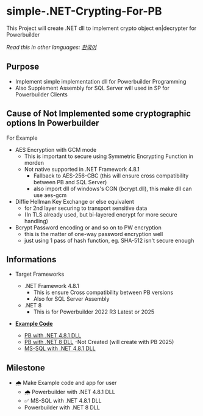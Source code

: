 # simple-.NET-Crypting-For-PB
This Project will create .NET dll to implement crypto object en|decrypter for Powerbuilder

*Read this in other languages: [한국어](README.ko.md)*

## Purpose
- Implement simple implementation dll for Powerbuilder Programming
- Also Supplement Assembly for SQL Server will used in SP for Powerbuilder Clients

## Cause of Not Implemented some cryptographic options In Powerbuilder
For Example
- AES Encryption with GCM mode
  - This is important to secure using Symmetric Encrypting Function in morden
  - Not native supported in .NET Framework 4.8.1
    - Fallback to AES-256-CBC (this will ensure cross compatibility between PB and SQL Server)
    - also import dll of windows's CGN (bcrypt.dll), this make dll can use aes-gcm
- Diffie Hellman Key Exchange or else equivalent
  - for 2nd layer securing to transport sensitive data 
  - (In TLS already used, but bi-layered encrypt for more secure handling)
- Bcrypt Password encoding or and so on to PW encryption
  - this is the matter of one-way password encryption well
  - just using 1 pass of hash function, eg. SHA-512 isn't secure enough

## Informations
- Target Frameworks
  - .NET Framework 4.8.1
    - This is ensure Cross compatibility between PB versions
    - Also for SQL Server Assembly
  - .NET 8
    - This is for Powerbuilder 2022 R3 Latest or 2025

- **[Example Code](https://github.com/yuseok-kim-edushare/simple-.net-Crypting-For-PowerBuilder/tree/main/Examples)**
  - [PB with .NET 4.8.1 DLL](https://github.com/yuseok-kim-edushare/simple-.net-Crypting-For-PowerBuilder/tree/main/Examples/Powerbuilder-Net%204.8)
  - [PB with .NET 8 DLL](https://github.com/yuseok-kim-edushare/simple-.net-Crypting-For-PowerBuilder/tree/main/Examples/Powerbuilder-Net%208) -Not Created (will create with PB 2025)
  - [MS-SQL with .NET 4.8.1 DLL](https://github.com/yuseok-kim-edushare/simple-.net-Crypting-For-PowerBuilder/tree/main/Examples/SQL-server-Net%204.8)

  
## Milestone

- 🌧️ Make Example code and app for user
  - 🌧️ Powerbuilder with .NET 4.8.1 DLL
  - ✅ MS-SQL with .NET 4.8.1 DLL
  - Powerbuilder with .NET 8 DLL



